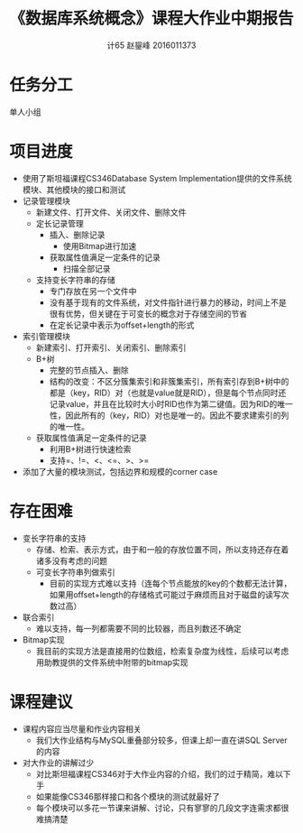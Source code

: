 # 《数据库系统概念》课程大作业中期报告

<center> 计65 赵鋆峰 2016011373 </center>

# 任务分工

单人小组

# 项目进度

- 使用了斯坦福课程CS346Database System Implementation提供的文件系统模块、其他模块的接口和测试
- 记录管理模块
  - 新建文件、打开文件、关闭文件、删除文件
  - 定长记录管理
    - 插入、删除记录
      - 使用Bitmap进行加速
    - 获取属性值满足一定条件的记录
      - 扫描全部记录
  - 支持变长字符串的存储
    - 专门存放在另一个文件中
    - 没有基于现有的文件系统，对文件指针进行暴力的移动，时间上不是很有优势，但关键在于可变长的概念对于存储空间的节省
    - 在定长记录中表示为offset+length的形式
- 索引管理模块
  - 新建索引、打开索引、关闭索引、删除索引
  - B+树
    - 完整的节点插入、删除
    - 结构的改变：不区分簇集索引和非簇集索引，所有索引存到B+树中的都是（key，RID）对（也就是value就是RID），但是每个节点同时还记录value，并且在比较时大小时RID也作为第二键值。因为RID的唯一性，因此所有的（key，RID）对也是唯一的。因此不要求建索引的列的唯一性。
  - 获取属性值满足一定条件的记录
    - 利用B+树进行快速检索
    - 支持=、!=、<、<=、>、>=
- 添加了大量的模块测试，包括边界和规模的corner case

# 存在困难

- 变长字符串的支持
  - 存储、检索、表示方式，由于和一般的存放位置不同，所以支持还存在着诸多没有考虑的问题
  - 可变长字符串列做索引
    - 目前的实现方式难以支持（连每个节点能放的key的个数都无法计算，如果用offset+length的存储格式可能过于麻烦而且对于磁盘的读写次数过高）
- 联合索引
  - 难以支持，每一列都需要不同的比较器，而且列数还不确定
- Bitmap实现
  - 我目前的实现方法是直接用的位数组，检索复杂度为线性，后续可以考虑用助教提供的文件系统中附带的bitmap实现

# 课程建议

- 课程内容应当尽量和作业内容相关
  - 我们大作业结构与MySQL重叠部分较多，但课上却一直在讲SQL Server的内容
- 对大作业的讲解过少
  - 对比斯坦福课程CS346对于大作业内容的介绍，我们的过于精简，难以下手
  - 如果能像CS346那样接口和各个模块的测试就最好了
  - 每个模块可以多花一节课来讲解、讨论，只有寥寥的几段文字连需求都很难搞清楚